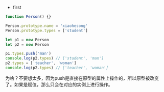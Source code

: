 - first

```javascript
function Person() {}

Person.prototype.name = 'xiaohesong'
Person.prototype.types = ['student']

let p1 = new Person
let p2 = new Person

p1.types.push('man')
console.log(p2.types) // ['student', 'man']
p2.types = ['teacher', 'woman']
console.log(p2.types) // ['teacher', 'woman']
```

为啥？不要想太多，因为push是直接在原型的属性上操作的，所以原型被改变了。如果是赋值，那么只会在对应的实例上进行操作。
